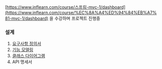 [https://www.inflearn.com/course/스프링-mvc-1/dashboard](https://www.inflearn.com/course/%EC%8A%A4%ED%94%84%EB%A7%81-mvc-1/dashboard) 을 수강하며 프로젝트 진행중

### 설계

1. [요구사항 정의서](./doc/요구사항-정의서.md)
2. [기능 모델링](./doc/기능-모델링.md)
3. [클래스 다이어그램](./doc/클래스-다이어그램.JPG)
4. API 명세서
